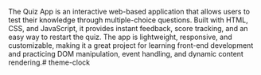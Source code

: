 The Quiz App is an interactive web-based application that allows users to test their knowledge through multiple-choice questions. Built with HTML, CSS, and JavaScript, it provides instant feedback, score tracking, and an easy way to restart the quiz. The app is lightweight, responsive, and customizable, making it a great project for learning front-end development and practicing DOM manipulation, event handling, and dynamic content rendering.# theme-clock
